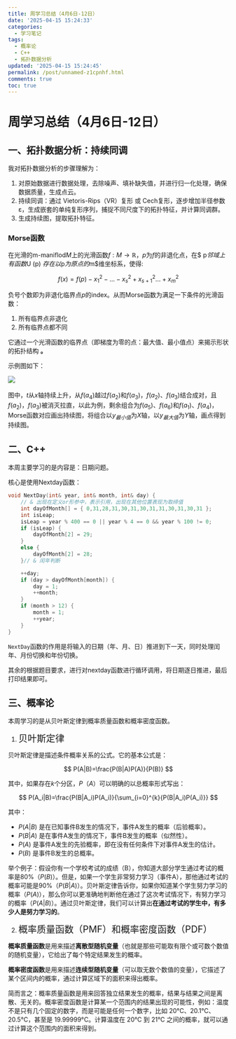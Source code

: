 ```yaml
---
title: 周学习总结（4月6日-12日）
date: '2025-04-15 15:24:33'
categories:
  - 学习笔记
tags:
  - 概率论
  - C++
  - 拓扑数据分析
updated: '2025-04-15 15:24:45'
permalink: /post/unnamed-z1cpnhf.html
comments: true
toc: true
---
```




# 周学习总结（4月6日-12日）

## 一、拓扑数据分析：持续同调

我对拓扑数据分析的步骤理解为：

1. 对原始数据进行数据处理，去除噪声、填补缺失值，并进行归一化处理，确保数据质量，生成点云。
2. 持续同调：通过 Vietoris-Rips（VR）复形 或 Cech复形，逐步增加半径参数ε，生成嵌套的单纯复形序列，捕捉不同尺度下的拓扑特征，并计算同调群。
3. 生成持续图，提取拓扑特征。

### Morse函数

在光滑的m-maniflod$M$上的光滑函数$f : M→ \mathbb{R}$，$p$为$f$的非退化点，在$ p$邻域上有函数$U (p) $存在以$p$为原点的$m$维坐标系，使得:

$$
f (x) = f (p)-x_1^2-…-x_s^2+x^2_{s+1}…+x_m^2
$$

负号个数即为非退化临界点$p$的index。从而Morse函数为满足一下条件的光滑函数：

1. 所有临界点非退化
2. 所有临界点都不同

它通过一个光滑函数的临界点（即梯度为零的点：最大值、最小值点）来揭示形状的拓扑结构 **。**

示例图如下：

![](https://mysynotebook.oss-cn-hongkong.aliyuncs.com/img/%E5%B1%8F%E5%B9%95%E6%88%AA%E5%9B%BE%202025-04-01%20104608.png)​

图中，$t$从$x$轴持续上升，从$f (a_4)$越过$f (a_2)$和$f(a_3)$，$f (a_2)$、$f(a_3)$结合成对，且$f (a_2)$，$f(a_3)$被消灭拉直，以此为例，剩余组合为$f (a_5)$、$f(a_6)$和$f (a_1)$、$f(a_4)$，Morse函数对应画出持续图，将组合以$y_{最小值}$为$X$轴，以$y_{最大值}$为$Y$轴，画点得到持续图。

## 二、C++

本周主要学习的是内容是：日期问题。

核心是使用Nextday函数：

```c++
void NextDay(int& year, int& month, int& day) {
	// & 出现在定义or形参中，表示引用，出现在其他位置表现为取缔值
	int dayOfMonth[] = { 0,31,28,31,30,31,30,31,31,30,31,30,31 };
	int isLeap;
	isLeap = year % 400 == 0 || year % 4 == 0 && year % 100 != 0;
	if (isLeap) {
		dayOfMonth[2] = 29;
	}
	else {
		dayOfMonth[2] = 28;
	}// & 闰年判断

	++day;
	if (day > dayOfMonth[month]) {
		day = 1;
		++month;
	}
	if (month > 12) {
		month = 1;
		++year;
	}
}
```

​`NextDay`​ 函数的作用是将输入的日期（年、月、日）推进到下一天，同时处理闰年、月份切换和年份切换。

其余的根据题目要求，进行对nextday函数进行循环调用，将日期逐日推进，最后打印结果即可。

## 三、概率论

本周学习的是从贝叶斯定律到概率质量函数和概率密度函数。

1. <span data-type="text" style="font-size: 21px;">贝叶斯定律</span>

贝叶斯定律是描述条件概率关系的公式。它的基本公式是：

$$
P(A|B)=\frac{P(B|A)P(A)}{P(B)}
$$

其中，如果存在$k$个分区，$P（A）$可以明确的以总概率形式写出：

$$
P(A_i|B)=\frac{P(B|A_i)P(A_i)}{\sum_{i=0}^{k}{P(B|A_i)P(A_i)}}
$$

其中：

* $P(A|B)$ 是在已知事件B发生的情况下，事件A发生的概率（后验概率）。
* $P(B|A)$ 是在事件A发生的情况下，事件B发生的概率（似然性）。
* $P(A)$ 是事件A发生的先验概率，即在没有任何条件下对事件A发生的估计。
* $P(B)$ 是事件B发生的总概率。

举个例子：假设你有一个学校考试的成绩（B），你知道大部分学生通过考试的概率是80%（$P(B)$）。但是，如果一个学生非常努力学习（事件A），那他通过考试的概率可能是90%（$P(B|A)$）。贝叶斯定律告诉你，如果你知道某个学生努力学习的概率（$P(A )$），那么你可以更准确地判断他在通过了这次考试情况下，有努力学习的概率（$P(A|B)$）。通过贝叶斯定律，我们可以计算出**在通过考试的学生中，有多少人是努力学习的**。

2. <span data-type="text" style="font-size: 21px;">概率质量函数（PMF）和概率密度函数（PDF）</span>

**概率质量函数**是用来描述**离散型随机变量**（也就是那些可能取有限个或可数个数值的随机变量），它给出了每个特定结果发生的概率。

**概率密度函数**是用来描述**连续型随机变量**（可以取无数个数值的变量），它描述了某个区间内的概率，通过计算区域下的面积来得出概率。

简而言之：概率质量函数是用来回答独立结果发生的概率，结果与结果之间是离散、无关的。概率密度函数是计算某一个范围内的结果出现的可能性，例如：温度不是只有几个固定的数字，而是可能是任何一个数字，比如 20°C、20.1°C、20.5°C，甚至是 19.99999°C。计算温度在 20°C 到 21°C 之间的概率，就可以通过计算这个范围内的面积来得到。
